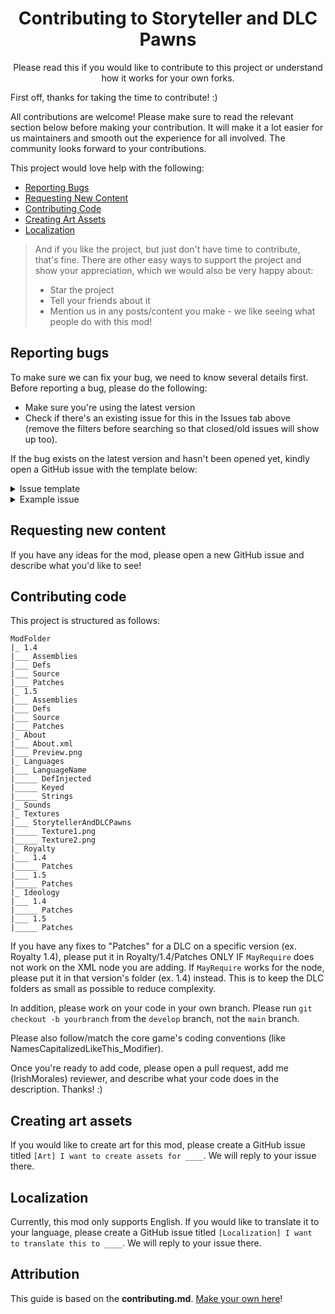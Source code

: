 <div align="center">
<h1>Contributing to Storyteller and DLC Pawns</h1>
<p>Please read this if you would like to contribute to this project or understand how it works for your own forks.</p>
</div>

First off, thanks for taking the time to contribute! :)

All contributions are welcome! Please make sure to read the relevant section below before making your contribution. It will make it a lot easier for us maintainers and smooth out the experience for all involved. The community looks forward to your contributions.

This project would love help with the following:

- [Reporting Bugs](#reporting-bugs)
- [Requesting New Content](#requesting-new-content)
- [Contributing Code](#contributing-code)
- [Creating Art Assets](#creating-art-assets)
- [Localization](#localization)

> And if you like the project, but just don't have time to contribute, that's fine. There are other easy ways to support the project and show your appreciation, which we would also be very happy about:
>
> - Star the project
> - Tell your friends about it
> - Mention us in any posts/content you make - we like seeing what people do with this mod!

## Reporting bugs

To make sure we can fix your bug, we need to know several details first. Before reporting a bug, please do the following:

- Make sure you're using the latest version
- Check if there's an existing issue for this in the Issues tab above (remove the filters before searching so that closed/old issues will show up too).

If the bug exists on the latest version and hasn't been opened yet, kindly open a GitHub issue with the template below:

<details>
    <summary>Issue template</summary>

    Mod version: X.X.X

    Steps to recreate the bug:

    What happened:

    What you expected to happen instead:

    What DLCs are you playing with?

    Are you playing with any mods? (Yes/No)

</details>

<details>
    <summary>Example issue</summary>

    Mod version: 1.0.0

    Steps to recreate the bug:
    - While Phoebe Chillax is visiting, Cassandra Classic also visited

    What happened:
    - The game crashed with the error `Sample error here`

    What you expected to happen:
    - The game should not crash

    What DLCs are you playing with?
    Ideology

    Are you playing with any mods? No

</details>

## Requesting new content

If you have any ideas for the mod, please open a new GitHub issue and describe what you'd like to see!

## Contributing code

This project is structured as follows:

```
ModFolder
|_ 1.4
|___ Assemblies
|___ Defs
|___ Source
|___ Patches
|_ 1.5
|___ Assemblies
|___ Defs
|___ Source
|___ Patches
|_ About
|___ About.xml
|___ Preview.png
|_ Languages
|___ LanguageName
|_____ DefInjected
|_____ Keyed
|_____ Strings
|_ Sounds
|_ Textures
|___ StorytellerAndDLCPawns
|_____ Texture1.png
|_____ Texture2.png
|_ Royalty
|___ 1.4
|_____ Patches
|___ 1.5
|_____ Patches
|_ Ideology
|___ 1.4
|_____ Patches
|___ 1.5
|_____ Patches
```

If you have any fixes to "Patches" for a DLC on a specific version (ex. Royalty 1.4), please put it in Royalty/1.4/Patches ONLY IF `MayRequire` does not work on the XML node you are adding. If `MayRequire` works for the node, please put it in that version's folder (ex. 1.4) instead. This is to keep the DLC folders as small as possible to reduce complexity.

In addition, please work on your code in your own branch. Please run `git checkout -b yourbranch` from the `develop` branch, not the `main` branch.

Please also follow/match the core game's coding conventions (like NamesCapitalizedLikeThis_Modifier).

Once you're ready to add code, please open a pull request, add me (IrishMorales) reviewer, and describe what your code does in the description. Thanks! :)

## Creating art assets

If you would like to create art for this mod, please create a GitHub issue titled `[Art] I want to create assets for ____`. We will reply to your issue there.

## Localization

Currently, this mod only supports English. If you would like to translate it to your language, please create a GitHub issue titled `[Localization] I want to translate this to ____`. We will reply to your issue there.

## Attribution

This guide is based on the **contributing.md**. [Make your own here](https://contributing.md/)!
